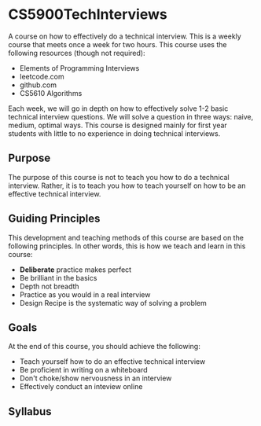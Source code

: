 # CS5900TechInterviews
A course on how to effectively do a technical interview. This is a weekly course that meets once a week for two hours. 
This course uses the following resources (though not required):

* Elements of Programming Interviews
* leetcode.com
* github.com
* CS5610 Algorithms

Each week, we will go in depth on how to effectively solve 1-2 basic technical interview questions. We will solve a 
question in three ways: naive, medium, optimal ways. This course is designed mainly for first year students with little 
to no experience in doing technical interviews. 
 
## Purpose
The purpose of this course is not to teach you how to do a technical interview. Rather, it is to teach you how to teach 
yourself on how to be an effective technical interview.

## Guiding Principles
This development and teaching methods of this course are based on the following principles. In other words, this is how
we teach and learn in this course:

* **Deliberate** practice makes perfect
* Be brilliant in the basics
* Depth not breadth
* Practice as you would in a real interview
* Design Recipe is the systematic way of solving a problem
## Goals
At the end of this course, you should achieve the following:

* Teach yourself how to do an effective technical interview
* Be proficient in writing on a whiteboard
* Don't choke/show nervousness in an interview
* Effectively conduct an inteview online


## Syllabus